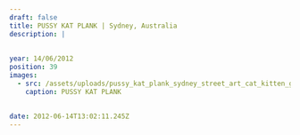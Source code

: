 ```yaml
---
draft: false
title: PUSSY KAT PLANK | Sydney, Australia
description: |
 
  
year: 14/06/2012
position: 39
images:
  - src: /assets/uploads/pussy_kat_plank_sydney_street_art_cat_kitten_graffiti_australia_rob_green_mmint_1080.jpg
    caption: PUSSY KAT PLANK       
    
    
date: 2012-06-14T13:02:11.245Z
---
```


